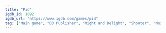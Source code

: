 ```yaml
---
title: "Pid"
igdb_id: 1892
igdb_url: "https://www.igdb.com/games/pid"
tag: ["Main game", "D3 Publisher", "Might and Delight", "Shooter", "Music", "Platform", "Puzzle", "Adventure", "Indie", "Single player", "Multiplayer", "Co-operative", "Side view", "Action", "Science fiction", "Comedy"]
---
```

